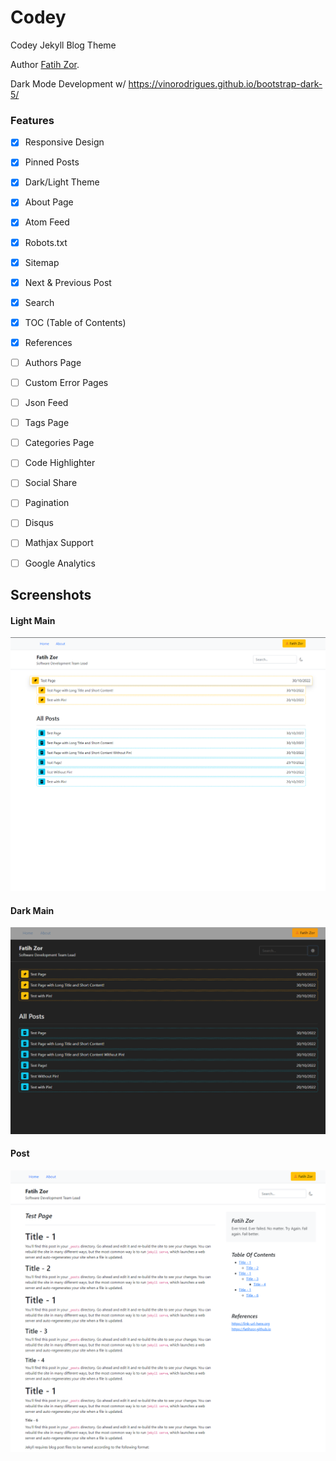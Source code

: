 # Codey

Codey Jekyll Blog Theme

Author [Fatih Zor](https://fatihzor.dev).

Dark Mode Development w/ https://vinorodrigues.github.io/bootstrap-dark-5/

### Features

- [x] Responsive Design
- [x] Pinned Posts
- [x] Dark/Light Theme
- [x] About Page
- [x] Atom Feed
- [x] Robots.txt
- [x] Sitemap
- [x] Next & Previous Post
- [x] Search
- [x] TOC (Table of Contents)
- [x] References
- [ ] Authors Page
- [ ] Custom Error Pages
- [ ] Json Feed
- [ ] Tags Page
- [ ] Categories Page
- [ ] Code Highlighter
- [ ] Social Share
- [ ] Pagination
- [ ] Disqus
- [ ] Mathjax Support
- [ ] Google Analytics


## Screenshots

#### Light Main
![dark-theme](github-media/main.png)

#### Dark Main
![dark-theme](github-media/dark-main.png)

#### Post
![post](github-media/post.png)


